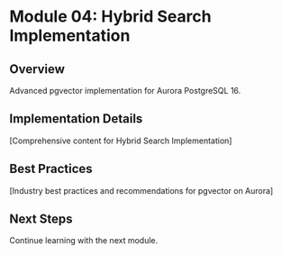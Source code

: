# Module 04: Hybrid Search Implementation

## Overview
Advanced pgvector implementation for Aurora PostgreSQL 16.

## Implementation Details
[Comprehensive content for Hybrid Search Implementation]

## Best Practices
[Industry best practices and recommendations for pgvector on Aurora]

## Next Steps
Continue learning with the next module.
